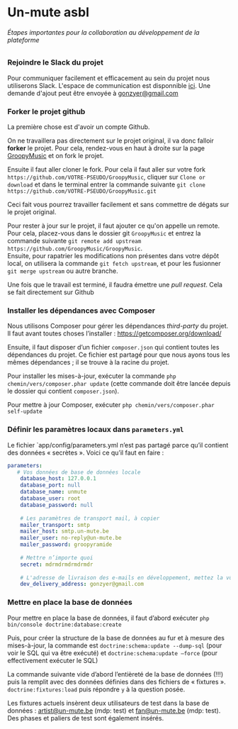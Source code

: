 # Un-mute asbl

###### *Étapes importantes pour la collaboration au développement de la plateforme*

### Rejoindre le Slack du projet

Pour communiquer facilement et efficacement au sein du projet nous utiliserons Slack. L'espace de communication est disponnible [ici](https://un-mute.slack.com/). Une demande d'ajout peut être envoyée à gonzyer@gmail.com

### Forker le projet github

La première chose est d'avoir un compte Github. 

On ne travaillera pas directement sur le projet original, il va donc falloir **forker** le projet. Pour cela, rendez-vous en haut à droite sur la page [GroopyMusic](https://github.com/GroopyMusic/GroopyMusic) et on fork le projet.

Ensuite il faut aller cloner le fork. Pour cela il faut aller sur votre fork
`https://github.com/VOTRE-PSEUDO/GroopyMusic`, cliquer sur `Clone or download` et dans le terminal entrer la commande suivante `git clone https://github.com/VOTRE-PSEUDO/GroopyMusic.git`

Ceci fait vous pourrez travailler facilement et sans commettre de dégats sur le projet original.

Pour rester à jour sur le projet, il faut ajouter ce qu'on appelle un remote. Pour cela, placez-vous dans le dossier git `GroopyMusic` et entrez la commande suivante `git remote add upstream https://github.com/GroopyMusic/GroopyMusic`.  
Ensuite, pour rapatrier les modifications non présentes dans votre dépôt local, on utilisera la commande `git fetch upstream`, et pour les fusionner `git merge upstream` ou autre branche.

Une fois que le travail est terminé, il faudra émettre une *pull request*. Cela se fait directement sur Github

### Installer les dépendances avec Composer

Nous utilisons Composer pour gérer les dépendances *third-party* du projet. Il faut avant toutes choses l’installer : <https://getcomposer.org/download/>

Ensuite, il faut disposer d’un fichier `composer.json` qui contient toutes les dépendances du projet. Ce fichier est partagé pour que nous ayons tous les mêmes dépendances ; il se trouve à la racine du projet.

Pour installer les mises-à-jour, exécuter la commande
`php chemin/vers/composer.phar update`
(cette commande doit être lancée depuis le dossier qui contient `composer.json`).

Pour mettre à jour Composer, exécuter
`php chemin/vers/composer.phar self-update`

### Définir les paramètres locaux dans `parameters.yml`

Le fichier `app/config/parameters.yml n’est pas partagé parce qu’il contient des données « secrètes ». Voici ce qu’il faut en faire : 
```yaml
parameters:
   # Vos données de base de données locale
    database_host: 127.0.0.1
    database_port: null
    database_name: unmute
    database_user: root
    database_password: null
    
    # Les paramètres de transport mail, à copier
    mailer_transport: smtp
    mailer_host: smtp.un-mute.be
    mailer_user: no-reply@un-mute.be
    mailer_password: groopyramide
    
    # Mettre n’importe quoi
    secret: mdrmdrmdrmdrmdr
    
    # L'adresse de livraison des e-mails en développement, mettez la vôtre
    dev_delivery_address: gonzyer@gmail.com

```

### Mettre en place la base de données

Pour mettre en place la base de données, il faut d’abord exécuter
`php bin/console doctrine:database:create`

Puis, pour créer la structure de la base de données au fur et à mesure des mises-à-jour, la commande est `doctrine:schema:update --dump-sql` (pour voir le SQL qui va être exécuté) et `doctrine:schema:update –force` (pour effectivement exécuter le SQL)

La commande suivante vide d’abord l’entièreté de la base de données (!!!) puis la remplit avec des données définies dans des fichiers de « fixtures ». 
`doctrine:fixtures:load` puis répondre `y` à la question posée.

Les fixtures actuels insèrent deux utilisateurs de test dans la base de données : artist@un-mute.be (mdp: test) et fan@un-mute.be (mdp: test). Des phases et paliers de test sont également insérés.  







